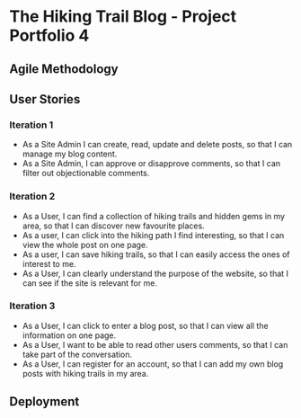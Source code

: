 # The Hiking Trail Blog - Project Portfolio 4

## **Agile Methodology**

## User Stories

### Iteration 1
- As a Site Admin I can create, read, update and delete posts, so that I can manage my blog content.
- As a Site Admin, I can approve or disapprove comments, so that I can filter out objectionable comments.

### Iteration 2
- As a User, I can find a collection of hiking trails and hidden gems in my area, so that I can discover new favourite places.
- As a user, I can click into the hiking path I find interesting, so that I can view the whole post on one page.
- As a user, I can save hiking trails, so that I can easily access the ones of interest to me.
- As a User, I can clearly understand the purpose of the website, so that I can see if the site is relevant for me.

### Iteration 3
- As a User, I can click to enter a blog post, so that I can view all the information on one page.
- As a User, I want to be able to read other users comments, so that I can take part of the conversation.
- As a User, I can register for an account, so that I can add my own blog posts with hiking trails in my area.

## **Deployment**

